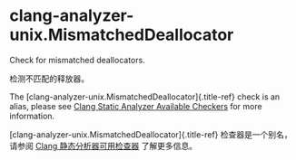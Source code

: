 # clang-analyzer-unix.MismatchedDeallocator

Check for mismatched deallocators.

检测不匹配的释放器。

The [clang-analyzer-unix.MismatchedDeallocator]{.title-ref} check is an alias, please see [Clang Static Analyzer Available Checkers](https://clang.llvm.org/docs/analyzer/checkers.html#unix-mismatcheddeallocator) for more information.

[clang-analyzer-unix.MismatchedDeallocator]{.title-ref} 检查器是一个别名，请参阅 [Clang 静态分析器可用检查器](https://clang.llvm.org/docs/analyzer/checkers.html#unix-mismatcheddeallocator) 了解更多信息。
